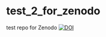 # test_2_for_zenodo
test repo for Zenodo
[![DOI](https://zenodo.org/badge/527579648.svg)](https://zenodo.org/badge/latestdoi/527579648)
